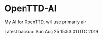 # OpenTTD-AI
My AI for OpenTTD, will use primarily air

Latest backup: Sun Aug 25 15:53:01 UTC 2019
